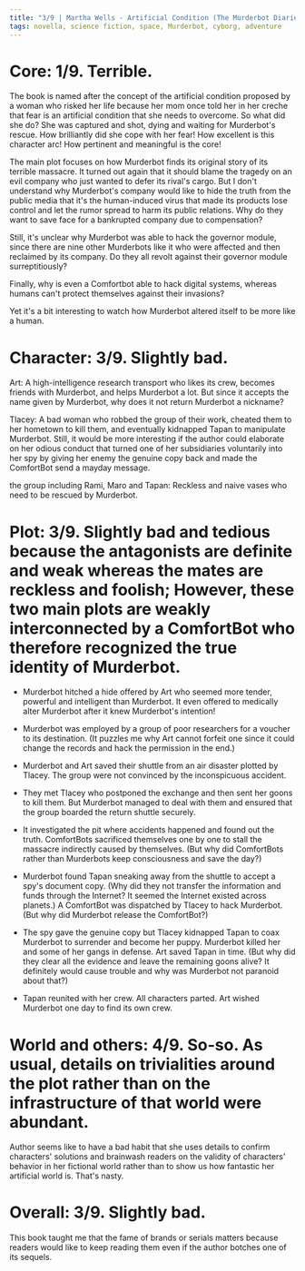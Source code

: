 ```yaml
---
title: "3/9 | Martha Wells - Artificial Condition (The Murderbot Diaries #2)"
tags: novella, science fiction, space, Murderbot, cyborg, adventure
---
```


# Core: 1/9. Terrible.
The book is named after the concept of the artificial condition proposed by a woman who risked her life because her mom once told her in her creche that fear is an artificial condition that she needs to overcome. So what did she do? She was captured and shot, dying and waiting for Murderbot's rescue. How brilliantly did she cope with her fear! How excellent is this character arc! How pertinent and meaningful is the core!

The main plot focuses on how Murderbot finds its original story of its terrible massacre.
 It turned out again that it should blame the tragedy on an evil company who just wanted to defer its rival's cargo. But I don't understand why Murderbot's company would like to hide the truth from the public media that it's the human-induced virus that made its products lose control and let the rumor spread to harm its public relations. Why do they want to save face for a bankrupted company due to compensation?

Still, it's unclear why Murderbot was able to hack the governor module, since there are nine other Murderbots like it who were affected and then reclaimed by its company. Do they all revolt against their governor module surreptitiously?

Finally, why is even a Comfortbot able to hack digital systems, whereas humans can't protect themselves against their invasions?

Yet it's a bit interesting to watch how Murderbot altered itself to be more like a human.

# Character: 3/9. Slightly bad.
Art: A high-intelligence research transport who likes its crew, becomes friends with Murderbot, and helps Murderbot a lot. But since it accepts the name given by Murderbot, why does it not return Murderbot a nickname?

Tlacey: A bad woman who robbed the group of their work, cheated them to her hometown to kill them, and eventually kidnapped Tapan to manipulate Murderbot. Still, it would be more interesting if the author could elaborate on her odious conduct that turned one of her subsidiaries voluntarily into her spy by giving her enemy the genuine copy back and made the ComfortBot send a mayday message.

the group including Rami, Maro and Tapan: Reckless and naive vases who need to be rescued by Murderbot.


# Plot: 3/9. Slightly bad and tedious because the antagonists are definite and weak whereas the mates are reckless and foolish; However, these two main plots are weakly interconnected by a ComfortBot who therefore recognized the true identity of Murderbot.

+ Murderbot hitched a hide offered by Art who seemed more tender, powerful and intelligent than Murderbot. It even offered to medically alter Murderbot after it knew Murderbot's intention!
+ Murderbot was employed by a group of poor researchers for a voucher to its destination. (It puzzles me why Art cannot forfeit one since it could change the records and hack the permission in the end.)

+ Murderbot and Art saved their shuttle from an air disaster plotted by Tlacey. The group were not convinced by the inconspicuous accident.
+ They met Tlacey who postponed the exchange and then sent her goons to kill them. But Murderbot managed to deal with them and ensured that the group boarded the return shuttle securely.
+ It investigated the pit where accidents happened and found out the truth. ComfortBots sacrificed themselves one by one to stall the massacre indirectly caused by themselves. (But why did ComfortBots rather than Murderbots keep consciousness and save the day?)

+ Murderbot found Tapan sneaking away from the shuttle to accept a spy's document copy. (Why did they not transfer the information and funds through the Internet? It seemed the Internet existed across planets.) A ComfortBot was dispatched by Tlacey to hack Murderbot. (But why did Murderbot release the ComfortBot?)
+ The spy gave the genuine copy but Tlacey kidnapped Tapan to coax Murderbot to surrender and become her puppy. Murderbot killed her and some of her gangs in defense. Art saved Tapan in time. (But why did they clear all the evidence and leave the remaining goons alive? It definitely would cause trouble and why was Murderbot not paranoid about that?)
+ Tapan reunited with her crew. All characters parted. Art wished Murderbot one day to find its own crew.


# World and others: 4/9. So-so. As usual, details on trivialities around the plot rather than on the infrastructure of that world were abundant.

Author seems like to have a bad habit that she uses details to confirm characters' solutions and brainwash readers on the validity of characters' behavior in her fictional world rather than to show us how fantastic her artificial world is. That's nasty.

# Overall: 3/9. Slightly bad.
This book taught me that the fame of brands or serials matters because readers would like to keep reading them even if the author botches one of its sequels.
